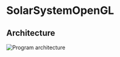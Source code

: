 # SolarSystemOpenGL

## Architecture
![Program architecture](http://www.plantuml.com/plantuml/png/VLD1RzGy4BtdLrWz9UrkfU-3Kv5GKGjIHQjMtGeEYCFKcMQD73ko9xkiWF_E976oJgnosOtclNdlUJo-z0IEsbfd6wl1RPejEhn__e6InFdvx_VYsi4UdZM-XczKtUg1m4f3xLPLMzhOribGNQ-vcWfaZsXAT1zDfGmowLISd9vCZajq9lkmFNWb_Rmr2hC4Kk-OyHypEEUo5WTOOd601BooXfpL_WuCLEWI66fq44YQyMLXmKpc56DfRpZp5uNxBCka1kz5wFsLhTDH-AuoVFjltxEpdLMbwFSYBx8_GQ6Nu_wp_Z_VeVnVIAWVh5Uah5c9iV84ha9QYHTjWSIBtKKQILREq-lj-CUBoHpAiYld0rQCaVQAv7OEI6iy1Lt1lloL9uPi4nIGni332PhYY0p1XpfnlGPwsqbsNdT0JlsCbUChwOunRgsmqo3NmLqE5tKMj-IRwzklofHs7tP4x9K9doinDXR7UGptanzj8gn_67dqF8GUKTTxHi6ZnGt9mwE9eoUs4MUQM5yYpASWJQCFJwh6Jo39kZmiG6IzU1Pipf0oXEu594uFVxgkaWjnz7HrcPbMWtEfe4RMBbwz_5YQm7LgtN_eTr2grj-Op_LALBg-kE2cDq9QRTsutLrsmvA7ujtyADEyujNxq5XelF9vBzI4B74yTEhVZ7lth0XqHxHboBcrhVCHvz4IT6qfAHMwCL8hqzF7gM7b42TgsvH0631IDHRpWyPBnqVjSrT8VNcQDeiD0YDoCywDeNdFbTLsMDTBD6LRwxy0)
